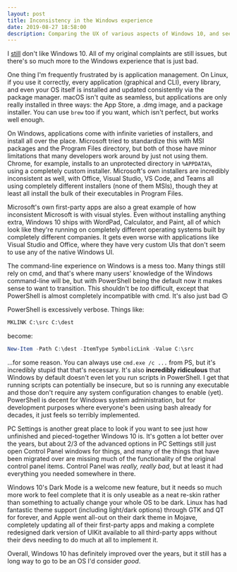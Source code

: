 ```yaml
---
layout: post
title: Inconsistency in the Windows experience
date: 2019-08-27 18:58:00
description: Comparing the UX of various aspects of Windows 10, and seeing how inconsistent the experience is.
---
```


I [still](/2017/06/20/windows-10-is-terrible/) don't like Windows 10. All of my original complaints are still issues, but there's so much more to the Windows experience that is just bad.

One thing I'm frequently frustrated by is application management. On Linux, if you use it correctly, every application (graphical and CLI), every library, and even your OS itself is installed and updated consistently via the package manager. macOS isn't quite as seamless, but applications are only really installed in three ways: the App Store, a .dmg image, and a package installer. You can use `brew` too if you want, which isn't perfect, but works well enough.

On Windows, applications come with infinite varieties of installers, and install all over the place. Microsoft tried to standardize this with MSI packages and the Program Files directory, but both of those have minor limitations that many developers work around by just not using them. Chrome, for example, installs to an unprotected directory in `%APPDATA%`, using a completely custom installer. Microsoft's own installers are incredibly inconsistent as well, with Office, Visual Studio, VS Code, and Teams all using completely different installers (none of them MSIs), though they at least all install the bulk of their executables in Program Files.

Microsoft's own first-party apps are also a great example of how inconsistent Microsoft is with visual styles. Even without installing anything extra, Windows 10 ships with WordPad, Calculator, and Paint, all of which look like they're running on completely different operating systems built by completely different companies. It gets even worse with applications like Visual Studio and Office, where they have very custom UIs that don't seem to use any of the native Windows UI.

The command-line experience on Windows is a mess too. Many things still rely on cmd, and that's where many users' knowledge of the Windows command-line will be, but with PowerShell being the default now it makes sense to want to transition. This shouldn't be *too* difficult, except that PowerShell is almost completely incompatible with cmd. It's also just bad 🙃

PowerShell is excessively verbose. Things like:

```cmd
MKLINK C:\src C:\dest
```

become:

```powershell
New-Item -Path C:\dest -ItemType SymbolicLink -Value C:\src
```

...for some reason. You can always use `cmd.exe /c ...` from PS, but it's incredibly stupid that that's necessary. It's also **incredibly ridiculous** that Windows by default doesn't even let you run scripts in PowerShell. I get that running scripts can potentially be insecure, but so is running any executable and those don't require any system configuration changes to enable (yet). PowerShell is decent for Windows system administration, but for development purposes where everyone's been using bash already for decades, it just feels so terribly implemented.

PC Settings is another great place to look if you want to see just how unfinished and pieced-together Windows 10 is. It's gotten a lot better over the years, but about 2/3 of the advanced options in PC Settings still just open Control Panel windows for things, and many of the things that have been migrated over are missing much of the functionality of the original control panel items. Control Panel was *really, really bad*, but at least it had everything you needed somewhere in there.

Windows 10's Dark Mode is a welcome new feature, but it needs so much more work to feel complete that it is only useable as a neat re-skin rather than something to actually change your whole OS to be dark. Linux has had fantastic theme support (including light/dark options) through GTK and QT for forever, and Apple went all-out on their dark theme in Mojave, completely updating all of their first-party apps and making a complete redesigned dark version of UIKit available to all third-party apps without their devs needing to do much at all to implement it.

Overall, Windows 10 has definitely improved over the years, but it still has a long way to go to be an OS I'd consider *good*.
